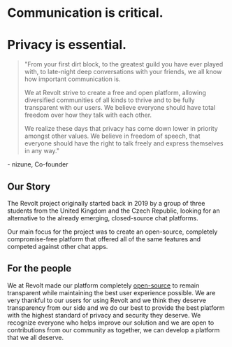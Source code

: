 # Communication is critical.
# Privacy is essential.

> "From your first dirt block, to the greatest guild you have ever played with, to late-night deep conversations with your friends, we all know how important communication is.
>
> We at Revolt strive to create a free and open platform, allowing diversified communities of all kinds to thrive and to be fully transparent with our users. We believe everyone should have total freedom over how they talk with each other.
>
> We realize these days that privacy has come down lower in priority amongst other values. We believe in freedom of speech, that everyone should have the right to talk freely and express themselves in any way."

\- nizune, Co-founder

## Our Story

The Revolt project originally started back in 2019 by a group of three students from the United Kingdom and the Czech Republic, looking for an alternative to the already emerging, closed-source chat platforms.

Our main focus for the project was to create an open-source, completely compromise-free platform that offered all of the same features and competed against other chat apps.

## For the people

We at Revolt made our platform completely [open-source](https://gitlab.insrt.uk/revolt) to remain transparent while maintaining the best user experience possible. We are very thankful to our users for using Revolt and we think they deserve transparency from our side and we do our best to provide the best platform with the highest standard of privacy and security they deserve. We recognize everyone who helps improve our solution and we are open to contributions from our community as together, we can develop a platform that we all deserve.